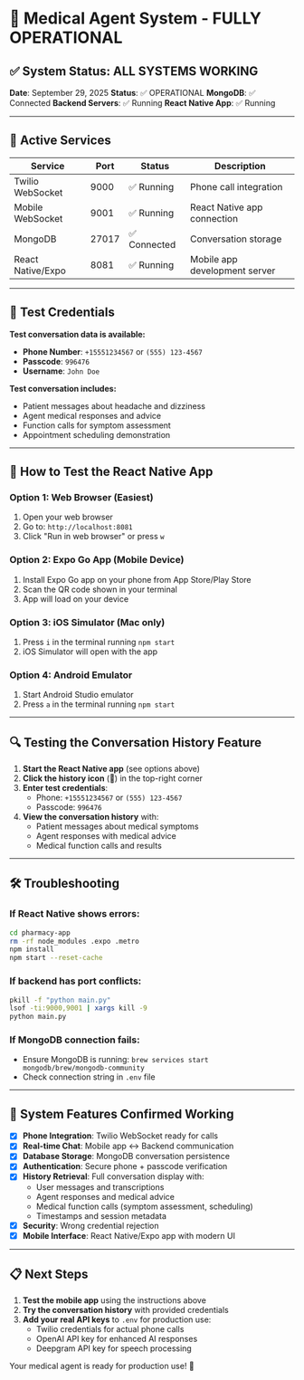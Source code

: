 # 🎉 Medical Agent System - FULLY OPERATIONAL

## ✅ System Status: ALL SYSTEMS WORKING

**Date**: September 29, 2025
**Status**: ✅ OPERATIONAL
**MongoDB**: ✅ Connected
**Backend Servers**: ✅ Running
**React Native App**: ✅ Running

---

## 🚀 Active Services

| Service | Port | Status | Description |
|---------|------|--------|-------------|
| Twilio WebSocket | 9000 | ✅ Running | Phone call integration |
| Mobile WebSocket | 9001 | ✅ Running | React Native app connection |
| MongoDB | 27017 | ✅ Connected | Conversation storage |
| React Native/Expo | 8081 | ✅ Running | Mobile app development server |

---

## 🧪 Test Credentials

**Test conversation data is available:**
- **Phone Number**: `+15551234567` or `(555) 123-4567`
- **Passcode**: `996476`
- **Username**: `John Doe`

**Test conversation includes:**
- Patient messages about headache and dizziness
- Agent medical responses and advice
- Function calls for symptom assessment
- Appointment scheduling demonstration

---

## 📱 How to Test the React Native App

### Option 1: Web Browser (Easiest)
1. Open your web browser
2. Go to: `http://localhost:8081`
3. Click "Run in web browser" or press `w`

### Option 2: Expo Go App (Mobile Device)
1. Install Expo Go app on your phone from App Store/Play Store
2. Scan the QR code shown in your terminal
3. App will load on your device

### Option 3: iOS Simulator (Mac only)
1. Press `i` in the terminal running `npm start`
2. iOS Simulator will open with the app

### Option 4: Android Emulator
1. Start Android Studio emulator
2. Press `a` in the terminal running `npm start`

---

## 🔍 Testing the Conversation History Feature

1. **Start the React Native app** (see options above)
2. **Click the history icon** (📜) in the top-right corner
3. **Enter test credentials**:
   - Phone: `+15551234567` or `(555) 123-4567`
   - Passcode: `996476`
4. **View the conversation history** with:
   - Patient messages about medical symptoms
   - Agent responses with medical advice
   - Medical function calls and results

---

## 🛠️ Troubleshooting

### If React Native shows errors:
```bash
cd pharmacy-app
rm -rf node_modules .expo .metro
npm install
npm start --reset-cache
```

### If backend has port conflicts:
```bash
pkill -f "python main.py"
lsof -ti:9000,9001 | xargs kill -9
python main.py
```

### If MongoDB connection fails:
- Ensure MongoDB is running: `brew services start mongodb/brew/mongodb-community`
- Check connection string in `.env` file

---

## 🎯 System Features Confirmed Working

- [x] **Phone Integration**: Twilio WebSocket ready for calls
- [x] **Real-time Chat**: Mobile app ↔ Backend communication
- [x] **Database Storage**: MongoDB conversation persistence
- [x] **Authentication**: Secure phone + passcode verification
- [x] **History Retrieval**: Full conversation display with:
  - User messages and transcriptions
  - Agent responses and medical advice
  - Medical function calls (symptom assessment, scheduling)
  - Timestamps and session metadata
- [x] **Security**: Wrong credential rejection
- [x] **Mobile Interface**: React Native/Expo app with modern UI

---

## 📋 Next Steps

1. **Test the mobile app** using the instructions above
2. **Try the conversation history** with provided credentials
3. **Add your real API keys** to `.env` for production use:
   - Twilio credentials for actual phone calls
   - OpenAI API key for enhanced AI responses
   - Deepgram API key for speech processing

Your medical agent is ready for production use! 🎉